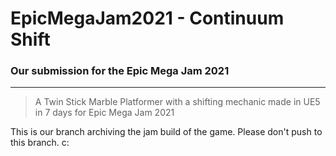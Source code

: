 # EpicMegaJam2021 - Continuum Shift
### **Our submission for the Epic Mega Jam 2021**

---
> A Twin Stick Marble Platformer with a shifting mechanic made in UE5 in 7 days for Epic Mega Jam 2021

This is our branch archiving the jam build of the game. Please don't push to this branch. c: